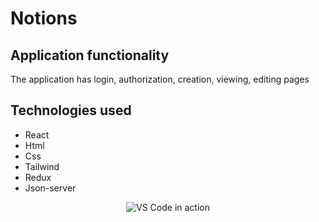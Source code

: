 # Notions

## Application functionality

The application has login, authorization, creation, viewing, editing pages

## Technologies used

- React
- Html
- Css
- Tailwind
- Redux
- Json-server

<p align="center">
  <img alt="VS Code in action" src="./public/notions.gif">
</p>
